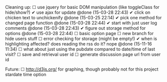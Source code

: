  Cleaning up:
 ☐ use jquery for basic DOM manipulation (like toggleClass for hide/show?)
 ✔ use ajax for update @done (15-03-28 22:43)
 ✔ click on chicken text to unchickenify @done (15-03-25 22:14)
 ✔ pick one method for changed page function @done (15-03-28 22:44)
   ✔ start with just user log comments @done (15-03-28 22:43)
 ✔ figure out storage method for options @done (15-03-28 22:44)
 ☐ basic option page
 ☐ new branch for hide users stuff
 ☐ error checking for storage (might be empty!)
 ✔ when is highlighting affected? does reading the rss do it?  nope @done (15-11-16 11:34)
 ☐ what about just using the pubdate compared to date/time of last visit?
 ☐ save and retrieval user id
 ☐ generate discussion page url from user id
 



Future:
 ☐ http://d3js.org/ for graphing, though probably not for this project
 stardate time option
 